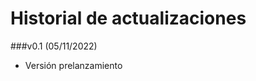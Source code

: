 Historial de actualizaciones
============================

###v0.1 (05/11/2022)

- Versión prelanzamiento